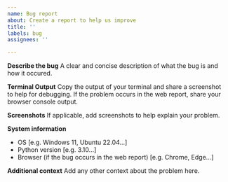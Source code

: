 ```yaml
---
name: Bug report
about: Create a report to help us improve
title: ''
labels: bug
assignees: ''

---
```


**Describe the bug**
A clear and concise description of what the bug is and how it occured.

**Terminal Output**
Copy the output of your terminal and share a screenshot to help for debugging.
If the problem occurs in the web report, share your browser console output.

**Screenshots**
If applicable, add screenshots to help explain your problem.

**System information**
 - OS [e.g. Windows 11, Ubuntu 22.04...]
 - Python version  [e.g. 3.10...]
 - Browser (if the bug occurs in the web report) [e.g. Chrome, Edge...]

**Additional context**
Add any other context about the problem here.
